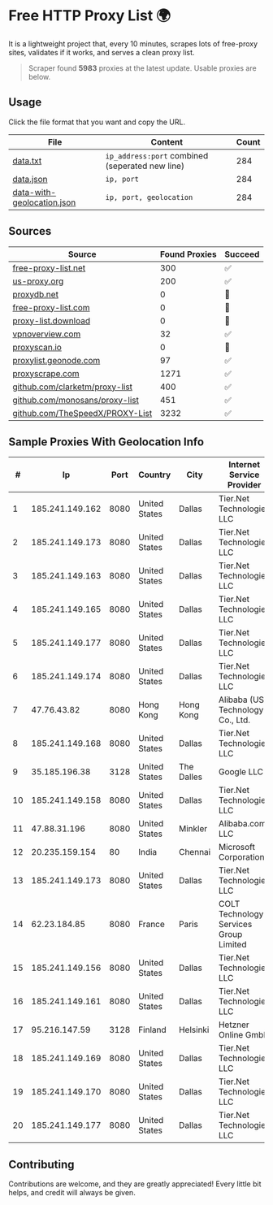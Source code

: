 
# Free HTTP Proxy List 🌍

It is a lightweight project that, every 10 minutes, scrapes lots of free-proxy sites, validates if it works, and serves a clean proxy list.


> Scraper found **5983** proxies at the latest update. Usable proxies are below.

## Usage

Click the file format that you want and copy the URL.


|File|Content|Count|
|----|-------|-----|
|[data.txt](https://raw.githubusercontent.com/themiralay/Proxy-List-World/master/data.txt)|`ip_address:port` combined (seperated new line)|284|
|[data.json](https://raw.githubusercontent.com/themiralay/Proxy-List-World/master/data.json)|`ip, port`|284|
|[data-with-geolocation.json](https://raw.githubusercontent.com/themiralay/Proxy-List-World/master/data-with-geolocation.json)|`ip, port, geolocation`|284|

## Sources

|Source|Found Proxies|Succeed|
|------|-------------|-------|
|[free-proxy-list.net](https://free-proxy-list.net)|300|✅|
|[us-proxy.org](https://www.us-proxy.org)|200|✅|
|[proxydb.net](http://proxydb.net)|0|🚫|
|[free-proxy-list.com](https://free-proxy-list.com/?page=&port=&type%5B%5D=http&type%5B%5D=https&up_time=0&search=Search)|0|🚫|
|[proxy-list.download](https://www.proxy-list.download/HTTP)|0|🚫|
|[vpnoverview.com](https://vpnoverview.com/privacy/anonymous-browsing/free-proxy-servers)|32|✅|
|[proxyscan.io](https://www.proxyscan.io)|0|🚫|
|[proxylist.geonode.com](https://proxylist.geonode.com/api/proxy-list?limit=300&page=1&sort_by=lastChecked&sort_type=desc&protocols=http,https)|97|✅|
|[proxyscrape.com](https://api.proxyscrape.com/v2/?request=displayproxies&protocol=http&timeout=10000&country=all&ssl=all&anonymity=all)|1271|✅|
|[github.com/clarketm/proxy-list](https://raw.githubusercontent.com/clarketm/proxy-list/master/proxy-list-raw.txt)|400|✅|
|[github.com/monosans/proxy-list](https://raw.githubusercontent.com/monosans/proxy-list/main/proxies/http.txt)|451|✅|
|[github.com/TheSpeedX/PROXY-List](https://raw.githubusercontent.com/TheSpeedX/PROXY-List/master/http.txt)|3232|✅|


## Sample Proxies With Geolocation Info

|#|Ip|Port|Country|City|Internet Service Provider|
|-|--|----|-------|----|-------------------------|
|1|185.241.149.162|8080|United States|Dallas|Tier.Net Technologies LLC|
|2|185.241.149.173|8080|United States|Dallas|Tier.Net Technologies LLC|
|3|185.241.149.163|8080|United States|Dallas|Tier.Net Technologies LLC|
|4|185.241.149.165|8080|United States|Dallas|Tier.Net Technologies LLC|
|5|185.241.149.177|8080|United States|Dallas|Tier.Net Technologies LLC|
|6|185.241.149.174|8080|United States|Dallas|Tier.Net Technologies LLC|
|7|47.76.43.82|8080|Hong Kong|Hong Kong|Alibaba (US) Technology Co., Ltd.|
|8|185.241.149.168|8080|United States|Dallas|Tier.Net Technologies LLC|
|9|35.185.196.38|3128|United States|The Dalles|Google LLC|
|10|185.241.149.158|8080|United States|Dallas|Tier.Net Technologies LLC|
|11|47.88.31.196|8080|United States|Minkler|Alibaba.com LLC|
|12|20.235.159.154|80|India|Chennai|Microsoft Corporation|
|13|185.241.149.173|8080|United States|Dallas|Tier.Net Technologies LLC|
|14|62.23.184.85|8080|France|Paris|COLT Technology Services Group Limited|
|15|185.241.149.156|8080|United States|Dallas|Tier.Net Technologies LLC|
|16|185.241.149.161|8080|United States|Dallas|Tier.Net Technologies LLC|
|17|95.216.147.59|3128|Finland|Helsinki|Hetzner Online GmbH|
|18|185.241.149.169|8080|United States|Dallas|Tier.Net Technologies LLC|
|19|185.241.149.170|8080|United States|Dallas|Tier.Net Technologies LLC|
|20|185.241.149.177|8080|United States|Dallas|Tier.Net Technologies LLC|



## Contributing

Contributions are welcome, and they are greatly appreciated! Every
little bit helps, and credit will always be given.

